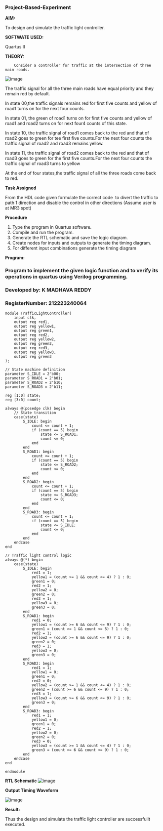 ### Project-Based-Experiment

**AIM:**

To design and simulate the traffic light controller.

**SOFTWATE USED:**

Quartus II

**THEORY:**
	
     	Consider a controller for traffic at the intersection of three main roads.  

  ![image](https://github.com/naavaneetha/Project-Based-Experiment/assets/154305477/e3af03dd-a4de-4b21-af0a-a5a332a3e4b6)


 The traffic signal for all the three main roads have equal priority and they remain red by default.

 In state 00,the traffic signals remains red for first five counts and yellow of road1 turns on for the next four counts.

 In state 01, the green of road1 turns on for first five counts and yellow of road1 and road2 turns on for next four4 counts of this state.
 
 In state 10, the traffic signal of road1 comes back to the red and that of road2 goes to green for tee first five counts.For the next four counts the traffic signal of road2 and road3 remains yellow.


 In state 11, the traffic signal of road2 comes back to the red and that of road3 goes to green for the first five counts.For the next four counts the traffic signal of road3 turns to yellow

 At the end of four states,the traffic signal of all the three roads come back to red.

**Task Assigned**

From the HDL code given formulate the correct code  to divert the traffic to path 1 direction and disable the control in other directions (Assume user is at MR3 spot)

**Procedure**

1.	Type the program in Quartus software.
2.	Compile and run the program.
3.	Generate the RTL schematic and save the logic diagram.
4.	Create nodes for inputs and outputs to generate the timing diagram.
5.	For different input combinations generate the timing diagram
   
**Program:**

 ### Program to implement the given logic function and to verify its operations in quartus using Verilog programming. 

### Developed by: K MADHAVA REDDY
### RegisterNumber: 212223240064
```
module TrafficLightController(
    input clk,
    output reg red1,
    output reg yellow1,
    output reg green1,
    output reg red2,
    output reg yellow2,
    output reg green2,
    output reg red3,
    output reg yellow3,
    output reg green3
);

// State machine definition
parameter S_IDLE = 2'b00;
parameter S_ROAD1 = 2'b01;
parameter S_ROAD2 = 2'b10;
parameter S_ROAD3 = 2'b11;

reg [1:0] state;
reg [3:0] count;

always @(posedge clk) begin
    // State transition
    case(state)
        S_IDLE: begin
            count <= count + 1;
            if (count == 5) begin
                state <= S_ROAD1;
                count <= 0;
            end
        end
        S_ROAD1: begin
            count <= count + 1;
            if (count == 5) begin
                state <= S_ROAD2;
                count <= 0;
            end
        end
        S_ROAD2: begin
            count <= count + 1;
            if (count == 5) begin
                state <= S_ROAD3;
                count <= 0;
            end
        end
        S_ROAD3: begin
            count <= count + 1;
            if (count == 5) begin
                state <= S_IDLE;
                count <= 0;
            end
        end
    endcase
end

// Traffic light control logic
always @(*) begin
    case(state)
        S_IDLE: begin
            red1 = 1;
            yellow1 = (count >= 1 && count <= 4) ? 1 : 0;
            green1 = 0;
            red2 = 1;
            yellow2 = 0;
            green2 = 0;
            red3 = 1;
            yellow3 = 0;
            green3 = 0;
        end
        S_ROAD1: begin
            red1 = 0;
            yellow1 = (count >= 6 && count <= 9) ? 1 : 0;
            green1 = (count >= 1 && count <= 5) ? 1 : 0;
            red2 = 1;
            yellow2 = (count >= 6 && count <= 9) ? 1 : 0;
            green2 = 0;
            red3 = 1;
            yellow3 = 0;
            green3 = 0;
        end
        S_ROAD2: begin
            red1 = 1;
            yellow1 = 0;
            green1 = 0;
            red2 = 0;
            yellow2 = (count >= 1 && count <= 4) ? 1 : 0;
            green2 = (count >= 6 && count <= 9) ? 1 : 0;
            red3 = 1;
            yellow3 = (count >= 6 && count <= 9) ? 1 : 0;
            green3 = 0;
        end
        S_ROAD3: begin
            red1 = 1;
            yellow1 = 0;
            green1 = 0;
            red2 = 1;
            yellow2 = 0;
            green2 = 0;
            red3 = 0;
            yellow3 = (count >= 1 && count <= 4) ? 1 : 0;
            green3 = (count >= 6 && count <= 9) ? 1 : 0;
        end
    endcase
end

endmodule

```

**RTL Schematic**
![image](https://github.com/Madhavareddy09/Project-Based-Experiment/assets/145742470/9531d30f-5762-4055-9cd3-a45c8bc7a86b)

**Output Timing Waveform**

![image](https://github.com/Madhavareddy09/Project-Based-Experiment/assets/145742470/6e37ff28-56cf-49ff-af7b-90be4e960459)

**Result:**

Thus the design and simulate the traffic light controller are successfullt executed.




